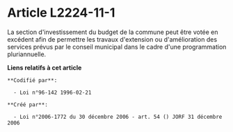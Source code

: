 # Article L2224-11-1

La section d'investissement du budget de la commune peut être votée en excédent afin de permettre les travaux d'extension ou
d'amélioration des services prévus par le conseil municipal dans le cadre d'une programmation pluriannuelle.

**Liens relatifs à cet article**

	**Codifié par**:

	  - Loi n°96-142 1996-02-21

	**Créé par**:

	  - Loi n°2006-1772 du 30 décembre 2006 - art. 54 () JORF 31 décembre 2006
